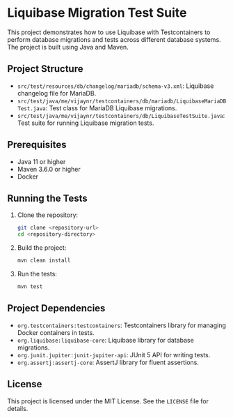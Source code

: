 # Liquibase Migration Test Suite

This project demonstrates how to use Liquibase with Testcontainers to perform database migrations and tests across different database systems. The project is built using Java and Maven.

## Project Structure

- `src/test/resources/db/changelog/mariadb/schema-v3.xml`: Liquibase changelog file for MariaDB.
- `src/test/java/me/vijaynr/testcontainers/db/mariadb/LiquibaseMariaDBTest.java`: Test class for MariaDB Liquibase migrations.
- `src/test/java/me/vijaynr/testcontainers/db/LiquibaseTestSuite.java`: Test suite for running Liquibase migration tests.

## Prerequisites

- Java 11 or higher
- Maven 3.6.0 or higher
- Docker

## Running the Tests

1. Clone the repository:
    ```sh
    git clone <repository-url>
    cd <repository-directory>
    ```

2. Build the project:
    ```sh
    mvn clean install
    ```

3. Run the tests:
    ```sh
    mvn test
    ```

## Project Dependencies

- `org.testcontainers:testcontainers`: Testcontainers library for managing Docker containers in tests.
- `org.liquibase:liquibase-core`: Liquibase library for database migrations.
- `org.junit.jupiter:junit-jupiter-api`: JUnit 5 API for writing tests.
- `org.assertj:assertj-core`: AssertJ library for fluent assertions.

## License

This project is licensed under the MIT License. See the `LICENSE` file for details.